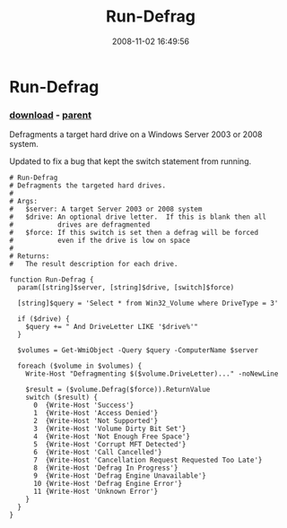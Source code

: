 ﻿---
pid:            652
poster:         tojo2000
title:          Run-Defrag
date:           2008-11-02 16:49:56
format:         posh
parent:         651
parent:         651

---

# Run-Defrag

### [download](652.ps1) - [parent](651.md)

Defragments a target hard drive on a Windows Server 2003 or 2008 system.

Updated to fix a bug that kept the switch statement from running.

```posh
# Run-Defrag
# Defragments the targeted hard drives.
#
# Args:
#   $server: A target Server 2003 or 2008 system
#   $drive: An optional drive letter.  If this is blank then all 
#           drives are defragmented
#   $force: If this switch is set then a defrag will be forced
#           even if the drive is low on space
#
# Returns:
#   The result description for each drive.

function Run-Defrag {
  param([string]$server, [string]$drive, [switch]$force)

  [string]$query = 'Select * from Win32_Volume where DriveType = 3'

  if ($drive) {
    $query += " And DriveLetter LIKE '$drive%'"
  }

  $volumes = Get-WmiObject -Query $query -ComputerName $server

  foreach ($volume in $volumes) {
    Write-Host "Defragmenting $($volume.DriveLetter)..." -noNewLine
		
    $result = ($volume.Defrag($force)).ReturnValue
    switch ($result) {
      0  {Write-Host 'Success'}
      1  {Write-Host 'Access Denied'}
      2  {Write-Host 'Not Supported'}
      3  {Write-Host 'Volume Dirty Bit Set'}
      4  {Write-Host 'Not Enough Free Space'}
      5  {Write-Host 'Corrupt MFT Detected'}
      6  {Write-Host 'Call Cancelled'}
      7  {Write-Host 'Cancellation Request Requested Too Late'}
      8  {Write-Host 'Defrag In Progress'}
      9  {Write-Host 'Defrag Engine Unavailable'}
      10 {Write-Host 'Defrag Engine Error'}
      11 {Write-Host 'Unknown Error'}
    }
  }
}
```
